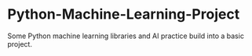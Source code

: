 # Python-Machine-Learning-Project
Some Python machine learning libraries and AI practice build into a basic project.
